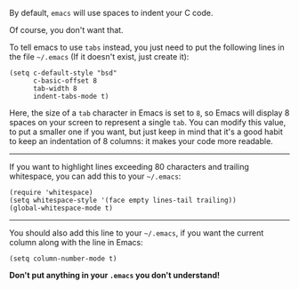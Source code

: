 By default, `emacs` will use spaces to indent your C code.

Of course, you don't want that.

To tell emacs to use `tabs` instead, you just need to put the following lines in the file `~/.emacs` (If it doesn't exist, just create it):

```Emacs
(setq c-default-style "bsd"
      c-basic-offset 8
      tab-width 8
      indent-tabs-mode t)
```

Here, the size of a `tab` character in Emacs is set to `8`, so Emacs will display 8 spaces on your screen to represent a single `tab`. You can modify this value, to put a smaller one if you want, but just keep in mind that it's a good habit to keep an indentation of 8 columns: it makes your code more readable.

___

If you want to highlight lines exceeding 80 characters and trailing whitespace, you can add this to your `~/.emacs`:

```Emacs
(require 'whitespace)
(setq whitespace-style '(face empty lines-tail trailing))
(global-whitespace-mode t)
```

___


You should also add this line to your `~/.emacs`, if you want the current column along with the line in Emacs:

```Emacs
(setq column-number-mode t)
```

**Don't put anything in your `.emacs` you don't understand!**